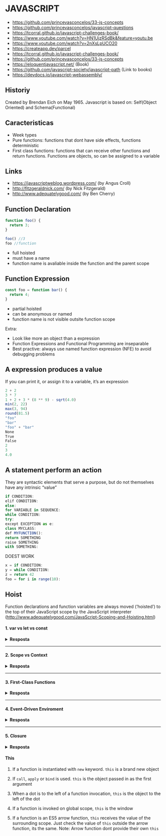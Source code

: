 # JAVASCRIPT

- https://github.com/princevasconcelos/33-js-concepts
- https://github.com/princevasconcelos/javascript-questions
- https://tcorral.github.io/javascript-challenges-book/
- https://www.youtube.com/watch?v=HN1UjzRSdBk&feature=youtu.be
- https://www.youtube.com/watch?v=2nXsLpUCO20
- https://createapp.dev/parcel
- https://tcorral.github.io/javascript-challenges-book/
- https://github.com/princevasconcelos/33-js-concepts
- https://eloquentjavascript.net/ (Book)
- https://github.com/javascript-society/javascript-path (Link to books)
- https://devdocs.io/javascript-webassembly/

## Historiy

Created by Brendan Eich on May 1965.
Javascript is based on: Self(Object Oriented) and Schema(Functional)

## Caracteristicas

- Week types
- Pure functions: functions that dont have side effects, functions deterministic
- First class functions: functions that can receive other functions and return functions. Functions are objects,
so can be assigned to a variable

## Links

- https://javascriptweblog.wordpress.com/ (by Angus Croll)
- http://fitzgeraldnick.com/ (by Nick Fitzgerald)
- http://www.adequatelygood.com/ (by Ben Cherry)

## Function Declaration

```js
function foo() {
  return 3;
}

foo() //3
foo //function
```

- full hoisted
- must have a name
- function name is avaliable inside the function and the parent scope

## Function Expression

```js
const foo = function bar() {
  return 4;
}
```
- partial hoisted
- can be anonymous or named
- function name is not visible outsite function scope

Extra:
- Look like more an object than a expression
- Function Expressions and Functional Programming are inseparable
- Best practive: always use named function expression (NFE) to avoid debugging problems

## A expression produces a value

If you can print it, or assign it to a variable, it’s an expression

```js
2 + 2
3 * 7
1 + 2 + 3 * (8 ** 9) - sqrt(4.0)
min(2, 22)
max(3, 94)
round(81.5)
"foo"
"bar"
"foo" + "bar"
None
True
False
2
3
4.0
```

## A statement perform an action

They are syntactic elements that serve a purpose, but do not themselves have any intrinsic “value”

```js
if CONDITION:
elif CONDITION:
else:
for VARIABLE in SEQUENCE:
while CONDITION:
try:
except EXCEPTION as e:
class MYCLASS:
def MYFUNCTION():
return SOMETHING
raise SOMETHING
with SOMETHING:
```

DOEST WORK
```js
x = if CONDITION:
y = while CONDITION:
z = return 42
foo = for i in range(10):
```

## Hoist

Function declarations and function variables are always moved (‘hoisted’) to the top of their JavaScript scope by the JavaScript interpreter (http://www.adequatelygood.com/JavaScript-Scoping-and-Hoisting.html)


#### 1. var vs let vs const

<details><summary><b>Resposta</b></summary>
  
<p>
var scope scapes outside for, while, if
</p>
</details>

---

#### 2. Scope vs Context

<details><summary><b>Resposta</b></summary>
  
<p>
scope === variable access
contexT === This
  
 Everytime when call a function, when are creating a new scope
</p>
</details>

---

#### 3. First-Class Functions

<details><summary><b>Resposta</b></summary>
  
<p>
example: callbacks can be passed as a function argument
</p>
</details>

---

#### 4. Event-Driven Enviroment

<details><summary><b>Resposta</b></summary>
  
<p>
It runs part of the code and keep in-memory another part to fire it when an event occur
```
document.addEventListener('DOMContentLoaded', callback)
```
</p>
</details>

---

#### 5. Closure

<details><summary><b>Resposta</b></summary>
  
<p>
retains state and scope after executes
</p>
</details>


#### This

1) If a function is instantiated with `new` keyword. `this` is a brand new object

2) If `call`, `apply` or `bind` is used. `this` is the object passed in as the first argument

3) When a dot is to the left of a function invocation, `this` is the object to the left of the dot

4) If a function is invoked on global scope, `this` is the window

5) If a function is an ES5 arrow function, `this` receives the value of the surrounding scope. Just check the value of `this` outside the arrow function, its the same.
Note: Arrow function dont provide their own `this`
